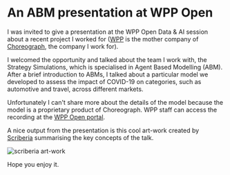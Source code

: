 # An ABM presentation at WPP Open

I was invited to give a presentation at the WPP Open Data & AI session about a recent project I worked for ([WPP](https://www.wpp.com/) is the mother company of [Choreograph](https://www.choreograph.com/), the company I work for).

I welcomed the opportunity and talked about the team I work with, the Strategy Simulations, which is specialised in Agent Based Modelling (ABM). After a brief introduction to ABMs, I talked about a particular model we developed to assess the impact of COVID-19 on categories, such as automotive and travel, across different markets.

Unfortunately I can't share more about the details of the model because the model is a proprietary product of Choreograph. WPP staff can access the recording at the [WPP Open portal](https://open.wpp.com/communities-cat/everyday-lessons-strategy-simulations-covid-impact-modelling-for-travel-and-automotive/).

A nice output from the presentation is this cool art-work created by [Scriberia](https://www.scriberia.com/) summarising the key concepts of the talk.

![scriberia art-work](https://raw.githubusercontent.com/giasemidis/giasemidis.github.io/master/_posts/figures/Strategy-Simulations.png)

Hope you enjoy it.
